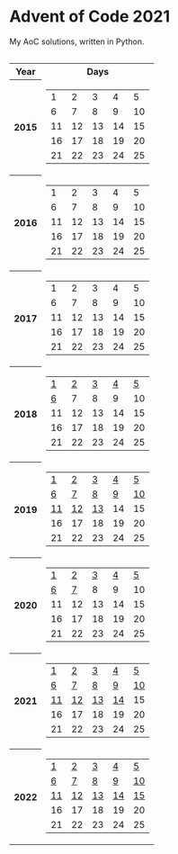 # Advent of Code 2021
My AoC solutions, written in Python.

<center>
<!--  -->
<table style="display: inline-block;">
    <tr>
        <th>Year</th>
        <th>Days</th>
    </tr>
    <tr>
        <th>2015</th>
        <td>
            <table>
            <tr>
                <td>1</td>
                    <td>2</td>
                    <td>3</td>
                    <td>4</td>
                    <td>5</td>
                    </tr>
            <tr>
                <td>6</td>
                    <td>7</td>
                    <td>8</td>
                    <td>9</td>
                    <td>10</td>
                    </tr>
            <tr>
                <td>11</td>
                    <td>12</td>
                    <td>13</td>
                    <td>14</td>
                    <td>15</td>
                    </tr>
            <tr>
                <td>16</td>
                    <td>17</td>
                    <td>18</td>
                    <td>19</td>
                    <td>20</td>
                    </tr>
            <tr>
                <td>21</td>
                    <td>22</td>
                    <td>23</td>
                    <td>24</td>
                    <td>25</td>
                    </tr>
            </table>
        </td>
    </tr>
    <tr>
        <th>2016</th>
        <td>
            <table>
            <tr>
                <td>1</td>
                    <td>2</td>
                    <td>3</td>
                    <td>4</td>
                    <td>5</td>
                    </tr>
            <tr>
                <td>6</td>
                    <td>7</td>
                    <td>8</td>
                    <td>9</td>
                    <td>10</td>
                    </tr>
            <tr>
                <td>11</td>
                    <td>12</td>
                    <td>13</td>
                    <td>14</td>
                    <td>15</td>
                    </tr>
            <tr>
                <td>16</td>
                    <td>17</td>
                    <td>18</td>
                    <td>19</td>
                    <td>20</td>
                    </tr>
            <tr>
                <td>21</td>
                    <td>22</td>
                    <td>23</td>
                    <td>24</td>
                    <td>25</td>
                    </tr>
            </table>
        </td>
    </tr>
    <tr>
        <th>2017</th>
        <td>
            <table>
            <tr>
                <td>1</td>
                    <td>2</td>
                    <td>3</td>
                    <td>4</td>
                    <td>5</td>
                    </tr>
            <tr>
                <td>6</td>
                    <td>7</td>
                    <td>8</td>
                    <td>9</td>
                    <td>10</td>
                    </tr>
            <tr>
                <td>11</td>
                    <td>12</td>
                    <td>13</td>
                    <td>14</td>
                    <td>15</td>
                    </tr>
            <tr>
                <td>16</td>
                    <td>17</td>
                    <td>18</td>
                    <td>19</td>
                    <td>20</td>
                    </tr>
            <tr>
                <td>21</td>
                    <td>22</td>
                    <td>23</td>
                    <td>24</td>
                    <td>25</td>
                    </tr>
            </table>
        </td>
    </tr>
    <tr>
        <th>2018</th>
        <td>
            <table>
            <tr>
                <td><a href=2018/day01>1</td>
                    <td><a href=2018/day02>2</td>
                    <td><a href=2018/day03>3</td>
                    <td><a href=2018/day04>4</td>
                    <td><a href=2018/day05>5</td>
                    </tr>
            <tr>
                <td><a href=2018/day06>6</td>
                    <td>7</td>
                    <td>8</td>
                    <td>9</td>
                    <td>10</td>
                    </tr>
            <tr>
                <td>11</td>
                    <td>12</td>
                    <td>13</td>
                    <td>14</td>
                    <td>15</td>
                    </tr>
            <tr>
                <td>16</td>
                    <td>17</td>
                    <td>18</td>
                    <td>19</td>
                    <td>20</td>
                    </tr>
            <tr>
                <td>21</td>
                    <td>22</td>
                    <td>23</td>
                    <td>24</td>
                    <td>25</td>
                    </tr>
            </table>
        </td>
    </tr>
    <tr>
        <th>2019</th>
        <td>
            <table>
            <tr>
                <td><a href=2019/day01>1</td>
                    <td><a href=2019/day02>2</td>
                    <td><a href=2019/day03>3</td>
                    <td><a href=2019/day04>4</td>
                    <td><a href=2019/day05>5</td>
                    </tr>
            <tr>
                <td><a href=2019/day06>6</td>
                    <td><a href=2019/day07>7</td>
                    <td><a href=2019/day08>8</td>
                    <td><a href=2019/day09>9</td>
                    <td><a href=2019/day10>10</td>
                    </tr>
            <tr>
                <td><a href=2019/day11>11</td>
                    <td><a href=2019/day12>12</td>
                    <td><a href=2019/day13>13</td>
                    <td>14</td>
                    <td>15</td>
                    </tr>
            <tr>
                <td>16</td>
                    <td>17</td>
                    <td>18</td>
                    <td>19</td>
                    <td>20</td>
                    </tr>
            <tr>
                <td>21</td>
                    <td>22</td>
                    <td>23</td>
                    <td>24</td>
                    <td>25</td>
                    </tr>
            </table>
        </td>
    </tr>
    <tr>
        <th>2020</th>
        <td>
            <table>
            <tr>
                <td><a href=2020/day01>1</td>
                    <td><a href=2020/day02>2</td>
                    <td><a href=2020/day03>3</td>
                    <td><a href=2020/day04>4</td>
                    <td><a href=2020/day05>5</td>
                    </tr>
            <tr>
                <td><a href=2020/day06>6</td>
                    <td><a href=2020/day07>7</td>
                    <td>8</td>
                    <td>9</td>
                    <td>10</td>
                    </tr>
            <tr>
                <td>11</td>
                    <td>12</td>
                    <td>13</td>
                    <td>14</td>
                    <td>15</td>
                    </tr>
            <tr>
                <td>16</td>
                    <td>17</td>
                    <td>18</td>
                    <td>19</td>
                    <td>20</td>
                    </tr>
            <tr>
                <td>21</td>
                    <td>22</td>
                    <td>23</td>
                    <td>24</td>
                    <td>25</td>
                    </tr>
            </table>
        </td>
    </tr>
    <tr>
        <th>2021</th>
        <td>
            <table>
            <tr>
                <td><a href=2021/day01>1</td>
                    <td><a href=2021/day02>2</td>
                    <td><a href=2021/day03>3</td>
                    <td><a href=2021/day04>4</td>
                    <td><a href=2021/day05>5</td>
                    </tr>
            <tr>
                <td><a href=2021/day06>6</td>
                    <td><a href=2021/day07>7</td>
                    <td><a href=2021/day08>8</td>
                    <td><a href=2021/day09>9</td>
                    <td><a href=2021/day10>10</td>
                    </tr>
            <tr>
                <td><a href=2021/day11>11</td>
                    <td><a href=2021/day12>12</td>
                    <td><a href=2021/day13>13</td>
                    <td><a href=2021/day14>14</td>
                    <td>15</td>
                    </tr>
            <tr>
                <td>16</td>
                    <td>17</td>
                    <td>18</td>
                    <td>19</td>
                    <td>20</td>
                    </tr>
            <tr>
                <td>21</td>
                    <td>22</td>
                    <td>23</td>
                    <td>24</td>
                    <td>25</td>
                    </tr>
            </table>
        </td>
    </tr>
    <tr>
        <th>2022</th>
        <td>
            <table>
            <tr>
                <td><a href=2022/day01>1</td>
                    <td><a href=2022/day02>2</td>
                    <td><a href=2022/day03>3</td>
                    <td><a href=2022/day04>4</td>
                    <td><a href=2022/day05>5</td>
                    </tr>
            <tr>
                <td><a href=2022/day06>6</td>
                    <td><a href=2022/day07>7</td>
                    <td><a href=2022/day08>8</td>
                    <td><a href=2022/day09>9</td>
                    <td><a href=2022/day10>10</td>
                    </tr>
            <tr>
                <td><a href=2022/day11>11</td>
                    <td><a href=2022/day12>12</td>
                    <td><a href=2022/day13>13</td>
                    <td><a href=2022/day14>14</td>
                    <td><a href=2022/day15>15</td>
                    </tr>
            <tr>
                <td>16</td>
                    <td>17</td>
                    <td>18</td>
                    <td>19</td>
                    <td>20</td>
                    </tr>
            <tr>
                <td>21</td>
                    <td>22</td>
                    <td>23</td>
                    <td>24</td>
                    <td>25</td>
                    </tr>
            </table>
        </td>
    </tr>
    </table>
</center>